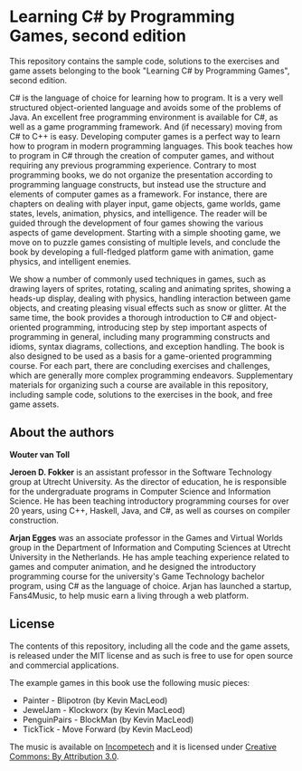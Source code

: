 # Learning C# by Programming Games, second edition

This repository contains the sample code, solutions to the exercises and game assets belonging to the book "Learning C# by Programming Games", second edition.

C# is the language of choice for learning how to program. It is a very well structured object-oriented language and avoids some of the problems of Java. An excellent free programming environment is available for C#, as well as a game programming framework. And (if necessary) moving from C# to C++ is easy. Developing computer games is a perfect way to learn how to program in modern programming languages. This book teaches how to program in C# through the creation of computer games, and without requiring any previous programming experience. Contrary to most programming books, we do not organize the presentation according to programming language constructs, but instead use the structure and elements of computer games as a framework. For instance, there are chapters on dealing with player input, game objects, game worlds, game states, levels, animation, physics, and intelligence. The reader will be guided through the development of four games showing the various aspects of game development. Starting with a simple shooting game, we move on to puzzle games consisting of multiple levels, and conclude the book by developing a full-fledged platform game with animation, game physics, and intelligent enemies.

We show a number of commonly used techniques in games, such as drawing layers of sprites, rotating, scaling and animating sprites, showing a heads-up display, dealing with physics, handling interaction between game objects, and creating pleasing visual effects such as snow or glitter. At the same time, the book provides a thorough introduction to C# and object-oriented programming, introducing step by step important aspects of programming in general, including many programming constructs and idioms, syntax diagrams, collections, and exception handling. The book is also designed to be used as a basis for a game-oriented programming course. For each part, there are concluding exercises and challenges, which are generally more complex programming endeavors. Supplementary materials for organizing such a course are available in this repository, including  sample code, solutions to the exercises in the book, and free game assets.

## About the authors
**Wouter van Toll** <to be added>
  
**Jeroen D. Fokker** is an assistant professor in the Software Technology group at Utrecht University. As the director of education, he is responsible for the undergraduate programs in Computer Science and Information Science. He has been teaching introductory programming courses for over 20 years, using C++, Haskell, Java, and C#, as well as courses on compiler construction.
  
**Arjan Egges** was an associate professor in the Games and Virtual Worlds group in the Department of Information and Computing Sciences at Utrecht University in the Netherlands. He has ample teaching experience related to games and computer animation, and he designed the introductory programming course for the university's Game Technology bachelor program, using C# as the language of choice. Arjan has launched a startup, Fans4Music, to help music earn a living through a web platform.


## License
The contents of this repository, including all the code and the game assets, is released under the MIT license and as such is free to use for open source and commercial applications. 

The example games in this book use the following music pieces:
- Painter - Blipotron (by Kevin MacLeod)
- JewelJam - Klockworx (by Kevin MacLeod)
- PenguinPairs - BlockMan (by Kevin MacLeod)
- TickTick - Move Forward (by Kevin MacLeod)

The music is available on [Incompetech](http://www.incompetech.com) and it is licensed under [Creative Commons: By Attribution 3.0](https://creativecommons.org/licenses/by/3.0).
